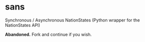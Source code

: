 # sans

Synchronous / Asynchronous NationStates (Python wrapper for the NationStates API)

**Abandoned.** Fork and continue if you wish.
